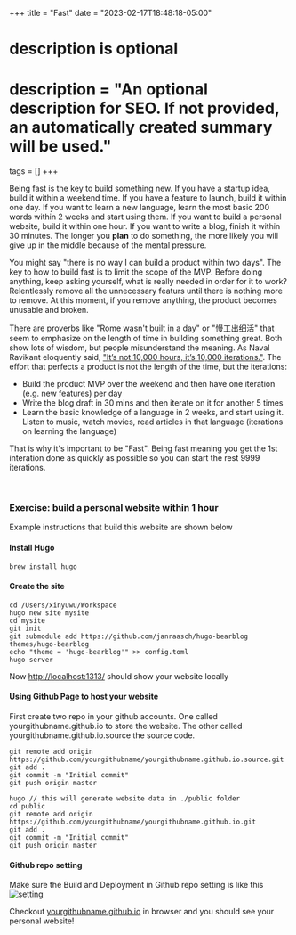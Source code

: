+++
title = "Fast"
date = "2023-02-17T18:48:18-05:00"

#
# description is optional
#
# description = "An optional description for SEO. If not provided, an automatically created summary will be used."

tags = []
+++

Being fast is the key to build something new. If you have a startup idea, build it within a weekend time. If you have a feature to launch, build it within one day. If you want to learn a new language, learn the most basic 200 words within 2 weeks and start using them. If you want to build a personal website, build it within one hour. If you want to write a blog, finish it within 30 minutes. The longer you **plan** to do something, the more likely you will give up in the middle because of the mental pressure.

You might say "there is no way I can build a product within two days". The key to how to build fast is to limit the scope of the MVP. Before doing anything, keep asking yourself, what is really needed in order for it to work? Relentlessly remove all the unnecessary featurs until there is nothing more to remove. At this moment, if you remove anything, the product becomes unusable and broken.

There are proverbs like "Rome wasn't built in a day" or "慢工出细活" that seem to emphasize on the length of time in building something great. Both show lots of wisdom, but people misunderstand the meaning. As Naval Ravikant eloquently said, ["It’s not 10,000 hours, it’s 10,000 iterations."](https://twitter.com/naval/status/1594923336043069441?lang=en). The effort that perfects a product is not the length of the time, but the iterations: 
- Build the product MVP over the weekend and then have one iteration (e.g. new features) per day
- Write the blog draft in 30 mins and then iterate on it for another 5 times 
- Learn the basic knowledge of a language in 2 weeks, and start using it. Listen to music, watch movies, read articles in that language (iterations on learning the language)

That is why it's important to be "Fast". Being fast meaning you get the 1st interation done as quickly as possible so you can start the rest 9999 iterations.

&nbsp;

### Exercise: build a personal website within 1 hour
Example instructions that build this website are shown below

#### Install Hugo
```
brew install hugo
```

#### Create the site
```
cd /Users/xinyuwu/Workspace
hugo new site mysite
cd mysite
git init
git submodule add https://github.com/janraasch/hugo-bearblog themes/hugo-bearblog
echo "theme = 'hugo-bearblog'" >> config.toml
hugo server
```
Now [http://localhost:1313/](http://localhost:1313) should show your website locally

#### Using Github Page to host your website
First create two repo in your github accounts. One called yourgithubname.github.io to store the website. The other called yourgithubname.github.io.source the source code.
```
git remote add origin https://github.com/yourgithubname/yourgithubname.github.io.source.git
git add .
git commit -m "Initial commit"
git push origin master

hugo // this will generate website data in ./public folder
cd public
git remote add origin https://github.com/yourgithubname/yourgithubname.github.io.git
git add .
git commit -m "Initial commit"
git push origin master
```

#### Github repo setting 
Make sure the Build and Deployment in Github repo setting is like this
![setting](/images/github-build-and-deployment-setting.png)

Checkout [yourgithubname.github.io](yourgithubname.github.io) in browser and you should see your personal website!
